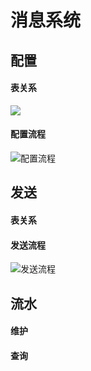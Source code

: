 # 消息系统

## 配置

#### 表关系

![](D:\project\message-center\doc\消息配置表关系.png)

#### 配置流程

![配置流程](D:\project\message-center\doc\消息配置流程.png)

## 发送

#### 表关系

#### 发送流程
![发送流程](D:\project\message-center\doc\消息发送流程.png)

## 流水

#### 维护

#### 查询
